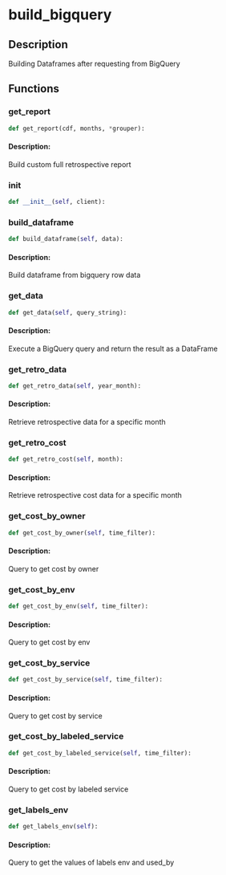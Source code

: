 # build_bigquery

## Description

Building Dataframes after requesting from BigQuery


## Functions

### get_report
```python
def get_report(cdf, months, *grouper):
```

#### Description: 
Build custom  full retrospective report


### __init__
```python
def __init__(self, client):
```

### build_dataframe
```python
def build_dataframe(self, data):
```

#### Description: 
Build dataframe from bigquery row data


### get_data
```python
def get_data(self, query_string):
```

#### Description: 
Execute a BigQuery query and return the result as a DataFrame


### get_retro_data
```python
def get_retro_data(self, year_month):
```

#### Description: 
Retrieve retrospective data for a specific month


### get_retro_cost
```python
def get_retro_cost(self, month):
```

#### Description: 
Retrieve retrospective cost data for a specific month


### get_cost_by_owner
```python
def get_cost_by_owner(self, time_filter):
```

#### Description: 
Query to get cost by owner


### get_cost_by_env
```python
def get_cost_by_env(self, time_filter):
```

#### Description: 
Query to get cost by env


### get_cost_by_service
```python
def get_cost_by_service(self, time_filter):
```

#### Description: 
Query to get cost by service


### get_cost_by_labeled_service
```python
def get_cost_by_labeled_service(self, time_filter):
```

#### Description: 
Query to get cost by labeled service


### get_labels_env
```python
def get_labels_env(self):
```

#### Description: 
Query to get the values of labels env and used_by


